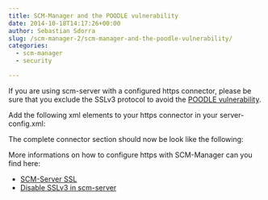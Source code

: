 ```yaml
---
title: SCM-Manager and the POODLE vulnerability
date: 2014-10-18T14:17:26+00:00
author: Sebastian Sdorra
slug: /scm-manager-2/scm-manager-and-the-poodle-vulnerability/
categories:
  - scm-manager
  - security

---
```

If you are using scm-server with a configured https connector, please be sure that you exclude the SSLv3 protocol to avoid the <a href="https://poodle.io/" title="POODLE" target="_blank">POODLE vulnerability</a>.

Add the following xml elements to your https connector in your server-config.xml:

The complete connector section should now be look like the following:

More informations on how to configure https with SCM-Manager can you find here:

- <a href="https://bitbucket.org/sdorra/scm-manager/wiki/scm-server-ssl" target="_blank">SCM-Server SSL</a>
- <a href="https://groups.google.com/d/msg/scmmanager/sX_Ydy-wAPA/-Dvs5i7RHtQJ" target="_blank">Disable SSLv3 in scm-server</a>

